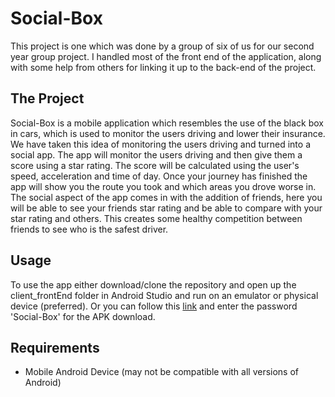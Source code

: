 # Social-Box
This project is one which was done by a group of six of us for our second year group project. I handled most of the front end of the application, along with some help from others for linking it up to the back-end of the project.

## The Project
Social-Box is a mobile application which resembles the use of the black box in cars, which is used to monitor the users
driving and lower their insurance. We have taken this idea of monitoring the users driving and turned into a social app.
The app will monitor the users driving and then give them a score using a star rating. The score will be calculated
using the user's speed, acceleration and time of day. Once your journey has finished the app will show you the route
you took and which areas you drove worse in. The social aspect of the app comes in with the addition of friends, here
you will be able to see your friends star rating and be able to compare with your star rating and others. This creates
some healthy competition between friends to see who is the safest driver.

## Usage
To use the app either download/clone the repository and open up the client_frontEnd folder in Android Studio and run on an emulator or physical device (preferred). Or you can follow this [link](https://1drv.ms/u/s!AuQghy7zJpSHiZB38ocHUScvi4e0iA) and enter the password 'Social-Box' for the APK download.

## Requirements
* Mobile Android Device (may not be compatible with all versions of Android)

